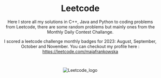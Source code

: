 
<div align = "center">
  
# Leetcode
Here I store all my solutions in C++, Java and Python to coding problems from Leetcode, there are some random problems but mainly ones from the Monthly Daily Contest Challange. 

I scored a leetcode challenge monthly badges for 2023: August, September, October and November. You can checkout my profile here : https://leetcode.com/majafrankowska

<br>

![Leetcode_logo](https://github.com/majafrankowska/Leetcode/assets/86436235/90a3cff7-816e-4f5f-ba5a-9c4e696d47f8)

</div>
